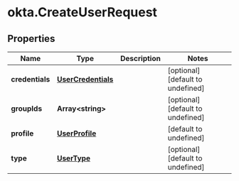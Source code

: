 # okta.CreateUserRequest

## Properties

Name | Type | Description | Notes
------------ | ------------- | ------------- | -------------
**credentials** | [**UserCredentials**](UserCredentials.md) |  | [optional] [default to undefined]
**groupIds** | **Array&lt;string&gt;** |  | [optional] [default to undefined]
**profile** | [**UserProfile**](UserProfile.md) |  | [default to undefined]
**type** | [**UserType**](UserType.md) |  | [optional] [default to undefined]

